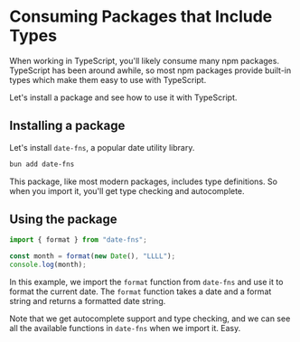 # Consuming Packages that Include Types

When working in TypeScript, you'll likely consume many npm packages. TypeScript has been around awhile, so most npm packages provide built-in types which make them easy to use with TypeScript.

Let's install a package and see how to use it with TypeScript.

## Installing a package

Let's install `date-fns`, a popular date utility library.

```bash
bun add date-fns
```

This package, like most modern packages, includes type definitions. So when you import it, you'll get type checking and autocomplete.

## Using the package

```ts
import { format } from "date-fns";

const month = format(new Date(), "LLLL");
console.log(month);
```

In this example, we import the `format` function from `date-fns` and use it to format the current date. The `format` function takes a date and a format string and returns a formatted date string.

Note that we get autocomplete support and type checking, and we can see all the available functions in `date-fns` when we import it. Easy.
